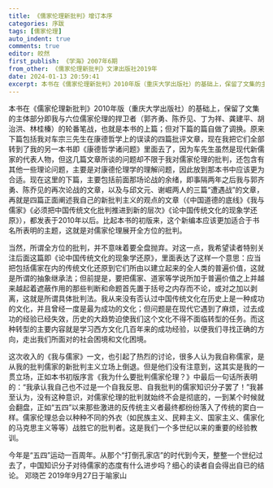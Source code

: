 ```yaml
---
title: 《儒家伦理新批判》增订本序
categories: 序跋
tags: [儒家伦理]
auto_indent: true
comments: true
editor: 皎然
first_publish: 《学海》2007年6期
from_other: 《儒家伦理新批判》文津出版社2019年
date: 2024-01-13 20:59:41
excerpt: 本书在《儒家伦理新批判》2010年版（重庆大学出版社）的基础上，保留了文集的主体部分即我与六位儒家伦理的捍卫者（郭齐勇、陈乔见、丁为祥、龚建平、胡治洪、林桂榛）的轮番笔战，也就是本书的上篇；但对下篇的篇自做了调换。原来下篇包括我对车宗三先生在康德哲学上的误读的四篇批评文章，现在我把它们全部转到了我的另一本书即《康德哲学诸问题》里面去了，因为车先生虽然是现代新儒家的代表人物，但这几篇文章所谈的问题却不限于我对儒家伦理的批判，还包含有其他一些理论问题，主要是对康德伦理学的理解问题，因此放到那本书中应该更为合适。现在这里的下篇，主要包括前面那场论战的余绪，即事隔两年之后我与郭齐勇、陈乔见的再次论战的文章，以及与邱文元、谢崛两人的三篇“遭遇战”的文章，再就是四篇正面阐述我自己的新批判主义的观点的文章（《中国道德的底线》《我与儒家》《必须把中国传统文化批判推进到新的层次》《论中国传统文化的现象学还原》），都发表于2010年以后。比起本书的初版来，这个新编本应该更加适合于书名所表明的主题，这就是对儒家伦理展开全方位的批判。
---
```

本书在《儒家伦理新批判》2010年版（重庆大学出版社）的基础上，保留了文集的主体部分即我与六位儒家伦理的捍卫者（郭齐勇、陈乔见、丁为祥、龚建平、胡治洪、林桂榛）的轮番笔战，也就是本书的上篇；但对下篇的篇自做了调换。原来下篇包括我对车宗三先生在康德哲学上的误读的四篇批评文章，现在我把它们全部转到了我的另一本书即《康德哲学诸问题》里面去了，因为车先生虽然是现代新儒家的代表人物，但这几篇文章所谈的问题却不限于我对儒家伦理的批判，还包含有其他一些理论问题，主要是对康德伦理学的理解问题，因此放到那本书中应该更为合适。现在这里的下篇，主要包括前面那场论战的余绪，即事隔两年之后我与郭齐勇、陈乔见的再次论战的文章，以及与邱文元、谢崛两人的三篇“遭遇战”的文章，再就是四篇正面阐述我自己的新批判主义的观点的文章（《中国道德的底线》《我与儒家》《必须把中国传统文化批判推进到新的层次》《论中国传统文化的现象学还原》），都发表于2010年以后。比起本书的初版来，这个新编本应该更加适合于书名所表明的主题，这就是对儒家伦理展开全方位的批判。

当然，所谓全方位的批判，并不意味着要全盘抛弃。对这一点，我希望读者特别关注后面这篇即《论中国传统文化的现象学还原》，里面表达了这样一个意思：应当把包括儒家在内的传统文化还原到它们所由以建立起来的全人类的普遍价值，这就是所谓的抽象继承法；但前提是，要把儒家、道家等学说所加于普遍价值之上并越来越起着遮蔽作用的那些判断和命题首先置于括号之内存而不论，或对之加以剥离，这就是所谓具体批判法。我从来没有否认过中国传统文化在历史上是一种成功的文化，并且曾经一度是最为成功的文化；但问题是在现代它遇到了麻烦，过去成功的经验已经失效，历史的大趋势迫使我们这个文化不得不面临转型的任务。而这种转型的主要内容就是学习西方文化几百年来的成功经验，以便我们寻找正确的方向，走出我们所面对的社会困境和文化困境。

这次收入的《我与儒家》一文，也引起了热烈的讨论，很多人认为我自称儒家，是从我的批判儒家的新批判主义立场上倒退。但是他们没有注意到，这其实是我的一贯立场，正如本书初版序言《我为什么要批判儒家伦理？》中最后一句话所表明的：“我承认我自己也不过是一个自我反思、自我批判的儒家知识分子罢了！”我甚至认为，没有这种意识，对儒家伦理的批判就始终不会是彻底的，一到某个时候就会翻盘，正如“五四”以来那些激进的反传统主义者最终都纷纷落入了传统的窦白一样。儒家伦理总会以种种不同的外衣（如民族主义、民粹主义、国家主义、儒家化的马克思主义等等）战胜它的批判者。这是我们一个多世纪以来的重要的经验教训。

今年是“五四”运动一百周年。从那个“打倒孔家店”的时代到今天，整整一个世纪过去了，中国知识分子对待儒家的态度有什么进步吗？细心的读者自会得出自已的结论。
邓晓芒
2019年9月27日于喻家山
